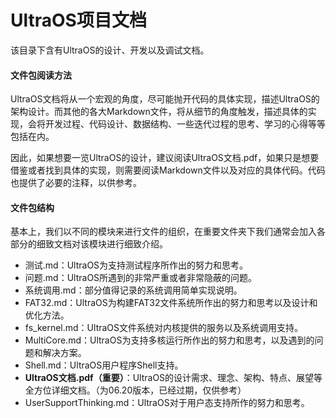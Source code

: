 # UltraOS项目文档

该目录下含有UltraOS的设计、开发以及调试文档。


#### 文件包阅读方法

UltraOS文档将从一个宏观的角度，尽可能抛开代码的具体实现，描述UltraOS的架构设计。而其他的各大Markdown文件，将从细节的角度触发，描述具体的实现，会将开发过程、代码设计、数据结构、一些迭代过程的思考、学习的心得等等包括在内。

因此，如果想要一览UltraOS的设计，建议阅读UltraOS文档.pdf，如果只是想要借鉴或者找到具体的实现，则需要阅读Markdown文件以及对应的具体代码。代码也提供了必要的注释，以供参考。

#### 文件包结构

基本上，我们以不同的模块来进行文件的组织，在重要文件夹下我们通常会加入各部分的细致文档对该模块进行细致介绍。

- 测试.md：UltraOS为支持测试程序所作出的努力和思考。
- 问题.md：UltraOS所遇到的非常严重或者非常隐蔽的问题。
- 系统调用.md：部分值得记录的系统调用简单实现说明。
- FAT32.md：UltraOS为构建FAT32文件系统所作出的努力和思考以及设计和优化方法。
- fs_kernel.md：UltraOS文件系统对内核提供的服务以及系统调用支持。
- MultiCore.md：UltraOS为支持多核运行所作出的努力和思考，以及遇到的问题和解决方案。
- Shell.md：UltraOS用户程序Shell支持。
- **UltraOS文档.pdf（重要）**：UltraOS的设计需求、理念、架构、特点、展望等全方位详细文档。（为06.20版本，已经过期，仅供参考）
- UserSupportThinking.md：UltraOS对于用户态支持所作的努力和思考。
